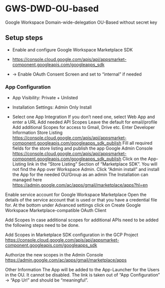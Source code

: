 # GWS-DWD-OU-based
Google Workspace Domain-wide-delegation OU-Based without secret key 

## Setup steps

- Enable and configure Google Workspace Marketplace SDK
- https://console.cloud.google.com/apis/api/appsmarket-component.googleapis.com/googleapps_sdk

 - → Enable OAuth Consent Screen and set to “internal” if needed
 ### App Configuration
 - App Visibility: Private + Unlisted
 - Installation Settings: Admin Only Install

 - Select one App Integration
If you don’t need one, select Web App and enter a URL
Add needed API Scopes
Leave the default for email/profile
Add additional Scopes for access to Gmail, Drive etc.
Enter Developer Information
Store Listing
https://console.cloud.google.com/apis/api/appsmarket-component.googleapis.com/googleapps_sdk_publish
Fill all required fields for the store listing and publish the app
Google Admin Console
https://console.cloud.google.com/apis/api/appsmarket-component.googleapis.com/googleapps_sdk_publish
Click on the App-Listing link in the “Store Listing” Section of “Marketplace SDK”. You will not find the App over Workspace Admin.
Click “Admin install” and install the App for the needed OU/Group as an admin
The Installation can managed here https://admin.google.com/ac/apps/gmail/marketplace/apps?hl=en



Enable service account for Google Workspace Marketplace
Open the details of the service account that is used or that you have a credential file for.
At the bottom under Advanced settings click on Create Google Workspace Marketplace-compatible OAuth Client

Add Scopes
In case additional scopes for additional APIs need to be added the following steps need to be done.

Add Scopes in Marketplace SDK configuration in the GCP Project
https://console.cloud.google.com/apis/api/appsmarket-component.googleapis.com/googleapps_sdk

Authorize the new scopes in the Admin Console
https://admin.google.com/ac/apps/gmail/marketplace/apps

Other Information
The App will be added to the App-Launcher for the Users in the OU. It cannot be disabled. The link is taken out of “App Configuration” -> “App Url” and should be “meaningful”.


